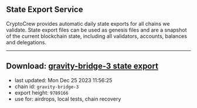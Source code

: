 ## State Export Service
CryptoCrew provides automatic daily state exports for all chains we validate. State export files can be used as genesis files and are a snapshot of the current blockchain state, including all validators, accounts, balances and delegations.

---
**Download: [gravity-bridge-3 state export](https://dl.ccvalidators.com/SERVICE/gravitybridge/gravity-bridge-3_export_9789166.json)**
---

- last updated: Mon Dec 25 2023 11:56:25
- chain id: `gravity-bridge-3`
- export height: `9789166`
- use for: airdrops, local tests, chain recovery

